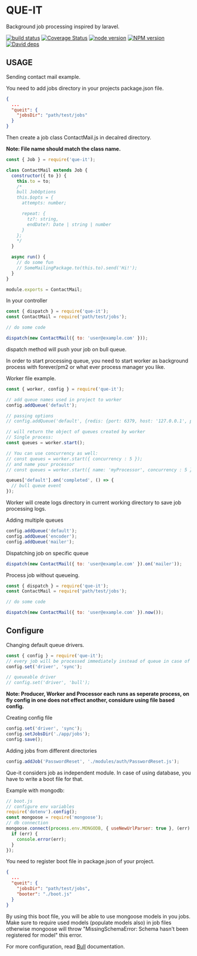 # QUE-IT

Background job processing inspired by laravel.

[![build status][travis-image]][travis-url]
[![Coverage Status][codecov-img]][codecov-url]
[![node version][node-image]][node-url]
[![NPM version][npm-image]][npm-url]
[![David deps][david-image]][david-url]

[travis-image]: https://api.travis-ci.org/bitnbytesio/que-it.svg?branch=master
[travis-url]: https://travis-ci.org/bitnbytesio/que-it?branch=master

[codecov-img]: https://codecov.io/gh/bitnbytesio/que-it/branch/master/graph/badge.svg
[codecov-url]: https://codecov.io/gh/bitnbytesio/que-it

[npm-image]: https://img.shields.io/npm/v/que-it.svg?style=flat-square
[npm-url]: https://www.npmjs.com/package/que-it

[node-image]: https://img.shields.io/badge/node.js-%3E=_8.16-green.svg?style=flat-square
[node-url]: http://nodejs.org/download/

[david-image]: https://david-dm.org/bitnbytesio/que-it.svg?style=flat-square&branch=master
[david-url]: https://david-dm.org/bitnbytesio/que-it?branch=master

## USAGE

Sending contact mail example.

You need to add jobs directory in your projects package.json file.

```json
{
  ...
  "queit": {
    "jobsDir": "path/test/jobs"
  }
}
```

Then create a job class ContactMail.js in decalred directory.

**Note: File name should match the class name.**

```javascript
const { Job } = require('que-it');

class ContactMail extends Job {
  constructor({ to }) {
    this.to = to;
    /*
    bull JobOptions
    this.$opts = {
      attempts: number;

      repeat: {
        tz?: string,
        endDate?: Date | string | number
      }
    };
    */
  }

  async run() {
    // do some fun
    // SomeMailingPackage.to(this.to).send('Hi!');
  }
}

module.exports = ContactMail;
```

In your controller

```javascript
const { dispatch } = require('que-it');
const ContactMail = require('path/test/jobs');

// do some code

dispatch(new ContactMail({ to: 'user@example.com' }));
```

dispatch method will push your job on bull queue.

In order to start processing queue, you need to start worker as background process with forever/pm2 or what ever process manager you like.

Worker file example.

```javascript
const { worker, config } = require('que-it');

// add queue names used in project to worker
config.addQueue('default');

// passing options
// config.addQueue('default', {redis: {port: 6379, host: '127.0.0.1', password: 'foobared'}});

// will return the object of queues created by worker
// Single process:
const queues = worker.start();

// You can use concurrency as well:
// const queues = worker.start({ concurrency : 5 });
// and name your processor
// const queues = worker.start({ name: 'myProcessor', concurrency : 5 });

queues['default'].on('completed', () => {
  // bull queue event
});
```

Worker will create logs directory in current working directory to save job processing logs.

 Adding multiple queues

 ```javascript
 config.addQueue('default');
 config.addQueue('encoder');
 config.addQueue('mailer');
 ```

 Dispatching job on specific queue

```javascript
dispatch(new ContactMail({ to: 'user@example.com' }).on('mailer'));
```

Process job without queueing.

```javascript
const { dispatch } = require('que-it');
const ContactMail = require('path/test/jobs');

// do some code

dispatch(new ContactMail({ to: 'user@example.com' }).now());
```

## Configure

Changing default queue drivers.

```javascript
const { config } = require('que-it');
// every job will be processed immediately instead of queue in case of sync drivers
config.set('driver', 'sync');

// queueable driver
// config.set('driver', 'bull');
```

**Note: Producer, Worker and Processor each runs as seperate process, on fly config in one does not effect another, considure using file based config.**

Creating config file

```javascript
config.set('driver', 'sync');
config.setJobsDir('./app/jobs');
config.save();
```

Adding jobs from different directories

```javascript
config.addJob('PasswordReset', './modules/auth/PasswordReset.js');
```

Que-it considers job as independent module. In case of using database, you have to write a boot file for that.

Example with mongodb:

```javascript
// boot.js
// configure env variables
require('dotenv').config();
const mongoose = require('mongoose');
// db connection
mongoose.connect(process.env.MONGODB, { useNewUrlParser: true }, (err) => {
  if (err) {
    console.error(err);
  }
});
```

You need to register boot file in package.json of your project.

```json
{
  ...
  "queit": {
    "jobsDir": "path/test/jobs",
    "booter": "./boot.js"
  }
}
```

By using this boot file, you will be able to use mongoose models in you jobs. Make sure to require used models (populate models also) in job files otherwise mongoose will throw "MissingSchemaError: Schema hasn't been registered for model" this error.

For more configuration, read <a href="https://github.com/OptimalBits/bull">Bull</a> documentation.
